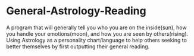 # General-Astrology-Reading
A program that will generally tell you who you are on the inside(sun), how you handle your emotions(moon), and how you are seen by others(rising). Using Astrology as a personality chart/language to help others seeking to better themselves by first outputting their general reading.
